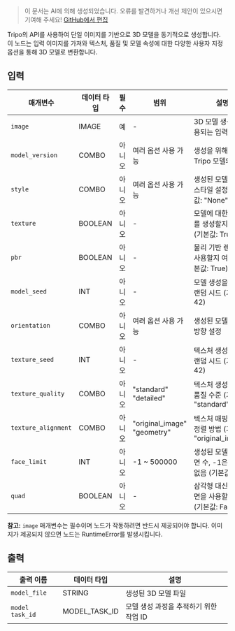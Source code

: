 > 이 문서는 AI에 의해 생성되었습니다. 오류를 발견하거나 개선 제안이 있으시면 기여해 주세요! [GitHub에서 편집](https://github.com/Comfy-Org/embedded-docs/blob/main/comfyui_embedded_docs/docs/TripoImageToModelNode/ko.md)

Tripo의 API를 사용하여 단일 이미지를 기반으로 3D 모델을 동기적으로 생성합니다. 이 노드는 입력 이미지를 가져와 텍스처, 품질 및 모델 속성에 대한 다양한 사용자 지정 옵션을 통해 3D 모델로 변환합니다.

## 입력

| 매개변수 | 데이터 타입 | 필수 | 범위 | 설명 |
|-----------|-----------|----------|-------|-------------|
| `image` | IMAGE | 예 | - | 3D 모델 생성에 사용되는 입력 이미지 |
| `model_version` | COMBO | 아니오 | 여러 옵션 사용 가능 | 생성을 위해 사용할 Tripo 모델의 버전 |
| `style` | COMBO | 아니오 | 여러 옵션 사용 가능 | 생성된 모델에 대한 스타일 설정 (기본값: "None") |
| `texture` | BOOLEAN | 아니오 | - | 모델에 대한 텍스처를 생성할지 여부 (기본값: True) |
| `pbr` | BOOLEAN | 아니오 | - | 물리 기반 렌더링을 사용할지 여부 (기본값: True) |
| `model_seed` | INT | 아니오 | - | 모델 생성을 위한 랜덤 시드 (기본값: 42) |
| `orientation` | COMBO | 아니오 | 여러 옵션 사용 가능 | 생성된 모델에 대한 방향 설정 |
| `texture_seed` | INT | 아니오 | - | 텍스처 생성을 위한 랜덤 시드 (기본값: 42) |
| `texture_quality` | COMBO | 아니오 | "standard"<br>"detailed" | 텍스처 생성에 대한 품질 수준 (기본값: "standard") |
| `texture_alignment` | COMBO | 아니오 | "original_image"<br>"geometry" | 텍스처 매핑에 대한 정렬 방법 (기본값: "original_image") |
| `face_limit` | INT | 아니오 | -1 ~ 500000 | 생성된 모델의 최대 면 수, -1은 제한 없음 (기본값: -1) |
| `quad` | BOOLEAN | 아니오 | - | 삼각형 대신 사각형 면을 사용할지 여부 (기본값: False) |

**참고:** `image` 매개변수는 필수이며 노드가 작동하려면 반드시 제공되어야 합니다. 이미지가 제공되지 않으면 노드는 RuntimeError를 발생시킵니다.

## 출력

| 출력 이름 | 데이터 타입 | 설명 |
|-------------|-----------|-------------|
| `model_file` | STRING | 생성된 3D 모델 파일 |
| `model task_id` | MODEL_TASK_ID | 모델 생성 과정을 추적하기 위한 작업 ID |
